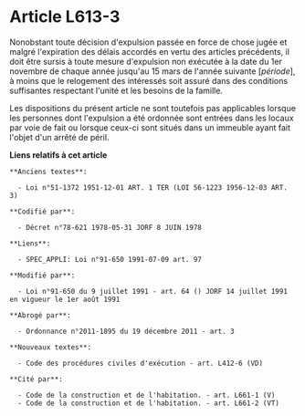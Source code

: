# Article L613-3

Nonobstant toute décision d'expulsion passée en force de chose jugée et malgré l'expiration des délais accordés en vertu des
articles précédents, il doit être sursis à toute mesure d'expulsion non exécutée à la date du 1er novembre de chaque année
jusqu'au 15 mars de l'année suivante [*période*], à moins que le relogement des intéressés soit assuré dans des conditions
suffisantes respectant l'unité et les besoins de la famille.

Les dispositions du présent article ne sont toutefois pas applicables lorsque les personnes dont l'expulsion a été ordonnée
sont entrées dans les locaux par voie de fait ou lorsque ceux-ci sont situés dans un immeuble ayant fait l'objet d'un arrêté
de péril.

**Liens relatifs à cet article**

	**Anciens textes**:

	  - Loi n°51-1372 1951-12-01 ART. 1 TER (LOI 56-1223 1956-12-03 ART. 3)

	**Codifié par**:

	  - Décret n°78-621 1978-05-31 JORF 8 JUIN 1978

	**Liens**:

	  - SPEC_APPLI: Loi n°91-650 1991-07-09 art. 97

	**Modifié par**:

	  - Loi n°91-650 du 9 juillet 1991 - art. 64 () JORF 14 juillet 1991 en vigueur le 1er août 1991

	**Abrogé par**:

	  - Ordonnance n°2011-1895 du 19 décembre 2011 - art. 3

	**Nouveaux textes**:

	  - Code des procédures civiles d'exécution - art. L412-6 (VD)

	**Cité par**:

	  - Code de la construction et de l'habitation. - art. L661-1 (V)
	  - Code de la construction et de l'habitation. - art. L661-2 (VT)
